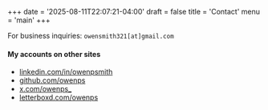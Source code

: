 +++
date = '2025-08-11T22:07:21-04:00'
draft = false
title = 'Contact'
menu = 'main'
+++

For business inquiries: `owensmith321[at]gmail.com`

#### My accounts on other sites

- [linkedin.com/in/owenpsmith](https://www.linkedin.com/in/owenpsmith/)
- [github.com/owenps](https://github.com/owenps/)
- [x.com/owenps_](https://x.com/owenps_/)
- [letterboxd.com/owenps](https://letterboxd.com/owenps/)
